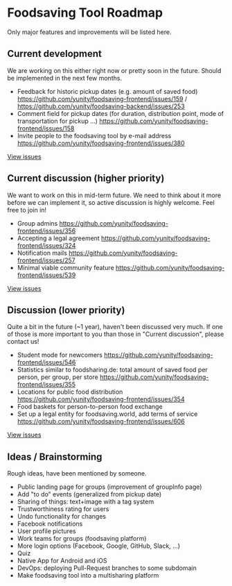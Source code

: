 # Foodsaving Tool Roadmap

Only major features and improvements will be listed here.

## Current development

We are working on this either right now or pretty soon in the future. Should be implemented in the next few months.

- Feedback for historic pickup dates (e.g. amount of saved food) https://github.com/yunity/foodsaving-frontend/issues/159 / https://github.com/yunity/foodsaving-backend/issues/253
- Comment field for pickup dates (for duration, distribution point, mode of transportation for pickup ...) https://github.com/yunity/foodsaving-frontend/issues/158
- Invite people to the foodsaving tool by e-mail address https://github.com/yunity/foodsaving-frontend/issues/380

[View issues](https://github.com/yunity/foodsaving-frontend/milestone/11)

## Current discussion (higher priority)

We want to work on this in mid-term future. We need to think about it more before we can implement it, so active discussion is highly welcome. Feel free to join in!

- Group admins https://github.com/yunity/foodsaving-frontend/issues/356
- Accepting a legal agreement https://github.com/yunity/foodsaving-frontend/issues/324
- Notification mails https://github.com/yunity/foodsaving-frontend/issues/257
- Minimal viable community feature https://github.com/yunity/foodsaving-frontend/issues/539

[View issues](https://github.com/yunity/foodsaving-frontend/milestone/9)

## Discussion (lower priority)

Quite a bit in the future (~1 year), haven't been discussed very much. If one of those is more important to you than those in "Current discussion", please contact us!

- Student mode for newcomers https://github.com/yunity/foodsaving-frontend/issues/546
- Statistics similar to foodsharing.de: total amount of  saved food per person, per group, per store https://github.com/yunity/foodsaving-frontend/issues/355
- Locations for public food distribution https://github.com/yunity/foodsaving-frontend/issues/354
- Food baskets for person-to-person food exchange
- Set up a legal entity for foodsaving.world, add terms of service https://github.com/yunity/foodsaving-frontend/issues/606

[View issues](https://github.com/yunity/foodsaving-frontend/milestone/10)

## Ideas / Brainstorming

Rough ideas, have been mentioned by someone.

- Public landing page for groups (improvement of groupInfo page)
- Add "to do" events (generalized from pickup date)
- Sharing of things: text+image with a tag system
- Trustworthiness rating for users
- Undo functionality for changes
- Facebook notifications
- User profile pictures
- Work teams for groups (foodsaving platform)
- More login options (Facebook, Google, GitHub, Slack, ...)
- Quiz
- Native App for Android and iOS
- DevOps: deploying Pull-Request branches to some subdomain
- Make foodsaving tool into a multisharing platform

